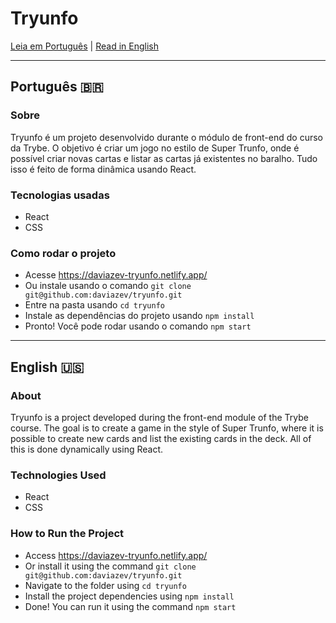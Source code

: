 # Tryunfo

[Leia em Português](#português-) | [Read in English](#english-)

---

## Português 🇧🇷

### Sobre

Tryunfo é um projeto desenvolvido durante o módulo de front-end do curso da Trybe. O objetivo é criar um jogo no estilo de Super Trunfo, onde é possível criar novas cartas e listar as cartas já existentes no baralho. Tudo isso é feito de forma dinâmica usando React.

### Tecnologias usadas

- React
- CSS

### Como rodar o projeto

- Acesse https://daviazev-tryunfo.netlify.app/
- Ou instale usando o comando `git clone git@github.com:daviazev/tryunfo.git`
- Entre na pasta usando `cd tryunfo`
- Instale as dependências do projeto usando `npm install`
- Pronto! Você pode rodar usando o comando `npm start`

---

## English 🇺🇸

### About

Tryunfo is a project developed during the front-end module of the Trybe course. The goal is to create a game in the style of Super Trunfo, where it is possible to create new cards and list the existing cards in the deck. All of this is done dynamically using React.

### Technologies Used

- React
- CSS

### How to Run the Project

- Access https://daviazev-tryunfo.netlify.app/
- Or install it using the command `git clone git@github.com:daviazev/tryunfo.git`
- Navigate to the folder using `cd tryunfo`
- Install the project dependencies using `npm install`
- Done! You can run it using the command `npm start`
